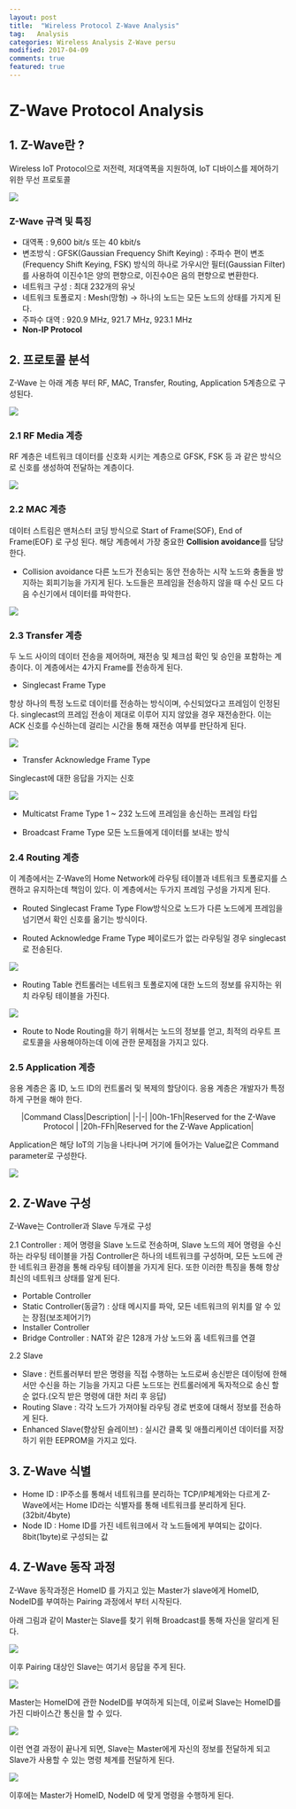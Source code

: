 ```yaml
---
layout: post
title:  "Wireless Protocol Z-Wave Analysis"
tag:   Analysis
categories: Wireless Analysis Z-Wave persu
modified: 2017-04-09
comments: true
featured: true
---
```


# Z-Wave Protocol Analysis

## 1. Z-Wave란 ?

Wireless IoT Protocol으로 저전력, 저대역폭을 지원하여, IoT 디바이스를 제어하기 위한 무선 프로토콜

<img src="{{ site.url }}/images/persu/zz4.png" style="display: block; margin: auto;">


### Z-Wave 규격 및 특징

- 대역폭 : 9,600 bit/s 또는 40 kbit/s
- 변조방식 : GFSK(Gaussian Frequency Shift Keying) : 주파수 편이 변조(Frequency Shift Keying, FSK) 방식의 하나로 가우시안 필터(Gaussian Filter)를 사용하여 이진수1은 양의 편향으로, 이진수0은 음의 편향으로 변환한다.
- 네트워크 구성 : 최대 232개의 유닛
- 네트워크 토폴로지 : Mesh(망형) -> 하나의 노드는 모든 노드의 상태를 가지게 된다.
- 주파수 대역 : 920.9 MHz, 921.7 MHz, 923.1 MHz
- <b>Non-IP Protocol</b>


## 2. 프로토콜 분석
Z-Wave 는 아래 계층 부터 RF, MAC, Transfer, Routing, Application 5계층으로 구성된다.

<img src="{{ site.url }}/images/persu/zz3.jpg" style="display: block; margin: auto;">


### 2.1 RF Media 계층
RF 계층은 네트워크 데이터를 신호화 시키는 계층으로 GFSK, FSK 등 과 같은 방식으로 신호를 생성하여 전달하는 계층이다.

<img src="{{ site.url }}/images/persu/zz1.jpg" style="display: block; margin: auto;">

### 2.2 MAC 계층
데이터 스트림은 맨처스터 코딩 방식으로 Start of Frame(SOF), End of Frame(EOF) 로 구성 된다.
해당 계층에서 가장 중요한 <b>Collision avoidance</b>를 담당한다.

- Collision avoidance
다른 노드가 전송되는 동안 전송하는 시작 노드와 충돌을 방지하는 회피기능을 가지게 된다. 노드들은 프레임을 전송하지 않을 때 수신 모드 다음 수신기에서 데이터를 파악한다.

<img src="{{ site.url }}/images/persu/zz2.jpg" style="display: block; margin: auto;">

### 2.3 Transfer 계층
두 노드 사이의 데이터 전송을 제어하며, 재전송 및 체크섬 확인 및 승인을 포함하는 계층이다. 이 계층에서는 4가지 Frame를 전송하게 된다.

- Singlecast Frame Type

항상 하나의 특정 노드로 데이터를 전송하는 방식이며, 수신되었다고 프레임이 인정된다.
singlecast의 프레임 전송이 제대로 이루어 지지 않았을 경우 재전송한다. 이는 ACK 신호를 수신하는데 걸리는 시간을 통해 재전송 여부를 판단하게 된다.

<img src="{{ site.url }}/images/persu/z1.png" style="display: block; margin: auto;">

- Transfer Acknowledge Frame Type

Singlecast에 대한 응답을 가지는 신호

<img src="{{ site.url }}/images/persu/z2.png" style="display: block; margin: auto;">

- Multicatst Frame Type
1 ~ 232 노드에 프레임을 송신하는 프레임 타입

- Broadcast Frame Type
모든 노드들에게 데이터를 보내는 방식

### 2.4 Routing 계층
이 계층에서는 Z-Wave의 Home Network에 라우팅 테이블과 네트워크 토폴로지를 스캔하고 유지하는데 책임이 있다. 이 계층에서는 두가지 프레임 구성을 가지게 된다.
- Routed Singlecast Frame Type
Flow방식으로 노드가 다른 노드에게 프레임을 넘기면서 확인 신호를 옮기는 방식이다.

- Routed Acknowledge Frame Type
페이로드가 없는 라우팅일 경우 singlecast로 전송된다.

<img src="{{ site.url }}/images/persu/z3.png" style="display: block; margin: auto;">

- Routing Table
컨트롤러는 네트워크 토폴로지에 대한 노드의 정보를 유지하는 위치 라우팅 테이블을 가진다.

<img src="{{ site.url }}/images/persu/z4.png" style="display: block; margin: auto;">

- Route to Node
Routing을 하기 위해서는 노드의 정보를 얻고, 최적의 라우트 프로토콜을 사용해야하는데 이에 관한 문제점을 가지고 있다.

### 2.5 Application 계층
응용 계층은 홈 ID, 노드 ID의 컨트롤러 및 복제의 할당이다. 응용 계층은 개발자가 특정하게 구현을 해야 한다.
<center>
|Command Class|Description|
|-|-|
|00h-1Fh|Reserved for the Z-Wave Protocol |
|20h-FFh|Reserved for the Z-Wave Application|
</center>

Application은 해당 IoT의 기능을 나타나며 거기에 들어가는 Value값은 Command parameter로 구성한다.

<img src="{{ site.url }}/images/persu/z5.png" style="display: block; margin: auto;">

## 2. Z-Wave 구성
Z-Wave는 Controller과 Slave 두개로 구성

2.1 Controller : 제어 명령을 Slave 노드로 전송하며, Slave 노드의 제어 명령을 수신하는 라우팅 테이블을 가짐 Controller은 하나의 네트워크를 구성하며, 모든 노드에 관한 네트워크 환경을 통해 라우팅 테이블을 가지게 된다. 또한 이러한 특징을 통해 항상 최신의 네트워크 상태를 알게 된다.

- Portable Controller
- Static Controller(동글?) : 상태 메시지를 파악, 모든 네트워크의 위치를 알 수 있는 장점(보조제어기?)
- Installer Controller
- Bridge Controller : NAT와 같은 128개 가상 노드와 홈 네트워크를 연결

2.2 Slave

- Slave : 컨트롤러부터 받은 명령을 직접 수행하는 노드로써 송신받은 데이텅에 한해서만 수신을 하는 기능을 가지고 다른 노드또는 컨트롤러에게 독자적으로 송신 할 순 없다.(오직 받은 명령에 대한 처리 후 응답)
- Routing Slave : 각각 노드가 가져야될 라우팅 경로 번호에 대해서 정보를 전송하게 된다.
- Enhanced Slave(향상된 슬레이브) : 실시간 클록 및 애플리케이션 데이터를 저장하기 위한 EEPROM을 가지고 있다.


## 3. Z-Wave 식별
- Home ID : IP주소를 통해서 네트워크를 분리하는 TCP/IP체계와는 다르게 Z-Wave에서는 Home ID라는 식별자를 통해 네트워크를 분리하게 된다.(32bit/4byte)
- Node ID : Home ID를 가진 네트워크에서 각 노드들에게 부여되는 값이다. 8bit(1byte)로 구성되는 값

## 4. Z-Wave 동작 과정
Z-Wave 동작과정은 HomeID 를 가지고 있는 Master가 slave에게 HomeID, NodeID를 부여하는 Pairing 과정에서 부터 시작된다.

아래 그림과 같이 Master는 Slave를 찾기 위해 Broadcast를 통해 자신을 알리게 된다.

<img src="{{ site.url }}/images/persu/zz5.png" style="display: block; margin: auto;">

이후 Pairing 대상인 Slave는 여기서 응답을 주게 된다.

<img src="{{ site.url }}/images/persu/zz6.png" style="display: block; margin: auto;">

Master는 HomeID에 관한 NodeID를 부여하게 되는데, 이로써 Slave는 HomeID를 가진 디바이스간 통신을 할 수 있다.

<img src="{{ site.url }}/images/persu/zz7.png" style="display: block; margin: auto;">

이런 연결 과정이 끝나게 되면, Slave는 Master에게 자신의 정보를 전달하게 되고 Slave가 사용할 수 있는 명령 체계를 전달하게 된다.

<img src="{{ site.url }}/images/persu/zz8.png" style="display: block; margin: auto;">

이후에는 Master가 HomeID, NodeID 에 맞게 명령을 수행하게 된다.
